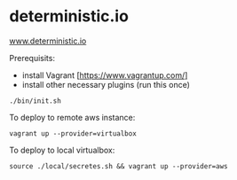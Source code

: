 # deterministic.io
www.deterministic.io

Prerequisits:
* install Vagrant [https://www.vagrantup.com/]
* install other necessary plugins (run this once) <br/>
```
./bin/init.sh
```

To deploy to remote aws instance: <br/>
```
vagrant up --provider=virtualbox
```

To deploy to local virtualbox:<br/>
```
source ./local/secretes.sh && vagrant up --provider=aws
```
